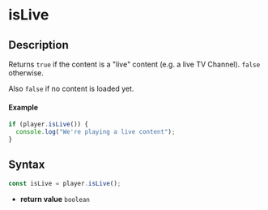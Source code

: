 # isLive

## Description

Returns `true` if the content is a "live" content (e.g. a live TV Channel). `false`
otherwise.

Also `false` if no content is loaded yet.

#### Example

```js
if (player.isLive()) {
  console.log("We're playing a live content");
}
```

## Syntax

```js
const isLive = player.isLive();
```

- **return value** `boolean`
